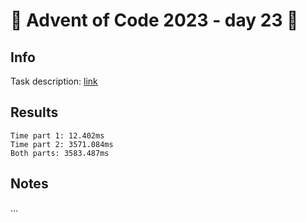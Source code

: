 # 🎄 Advent of Code 2023 - day 23 🎄

## Info

Task description: [link](https://adventofcode.com/2023/day/23)

## Results

```
Time part 1: 12.402ms
Time part 2: 3571.084ms
Both parts: 3583.487ms
```

## Notes

...